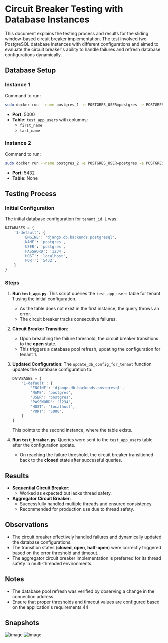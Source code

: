 # Circuit Breaker Testing with Database Instances

This document explains the testing process and results for the sliding window-based circuit breaker implementation. The test involved two PostgreSQL database instances with different configurations and aimed to evaluate the circuit breaker's ability to handle failures and refresh database configurations dynamically.

## Database Setup

### Instance 1
Command to run:
```bash
sudo docker run --name postgres_1 -e POSTGRES_USER=postgres -e POSTGRES_PASSWORD=1234 -e POSTGRES_DB=test_db -p 5000:5432 -d postgres:13.5-alpine
```
- **Port**: 5000
- **Table**: `test_app_users` with columns:
  - `first_name`
  - `last_name`

### Instance 2
Command to run:
```bash
sudo docker run --name postgres_2 -e POSTGRES_USER=postgres -e POSTGRES_PASSWORD=1234 -e POSTGRES_DB=test_db -p 5432:5432 -d postgres:13.5-alpine
```
- **Port**: 5432
- **Table**: None

## Testing Process

### Initial Configuration
The initial database configuration for `tenant_id 1` was:

```python
DATABASES = {
    '1-default': {
        'ENGINE': 'django.db.backends.postgresql',
        'NAME': 'postgres',
        'USER': 'postgres',
        'PASSWORD': '1234',
        'HOST': 'localhost',
        'PORT': '5432',
    }
}
```

### Steps
1. **Run `test_app.py`**: This script queries the `test_app_users` table for tenant 1 using the initial configuration.
   - As the table does not exist in the first instance, the query throws an error.
   - The circuit breaker tracks consecutive failures.

2. **Circuit Breaker Transition**:
   - Upon breaching the failure threshold, the circuit breaker transitions to the **open** state.
   - This triggers a database pool refresh, updating the configuration for tenant 1.

3. **Updated Configuration**:
   The `update_db_config_for_tenant` function updates the database configuration to:
   ```python
   DATABASES = {
       '1-default': {
           'ENGINE': 'django.db.backends.postgresql',
           'NAME': 'postgres',
           'USER': 'postgres',
           'PASSWORD': '1234',
           'HOST': 'localhost',
           'PORT': '5000',
       }
   }
   ```
   This points to the second instance, where the table exists.

4. **Run `test_breaker.py`**: Queries were sent to the `test_app_users` table after the configuration update.
   - On reaching the failure threshold, the circuit breaker transitioned back to the **closed** state after successful queries.

## Results
- **Sequential Circuit Breaker**:
  - Worked as expected but lacks thread safety.
- **Aggregator Circuit Breaker**:
  - Successfully handled multiple threads and ensured consistency.
  - Recommended for production use due to thread safety.

## Observations
- The circuit breaker effectively handled failures and dynamically updated the database configurations.
- The transition states (**closed**, **open**, **half-open**) were correctly triggered based on the error threshold and timeout.
- The aggregator circuit breaker implementation is preferred for its thread safety in multi-threaded environments.

## Notes
- The database pool refresh was verified by observing a change in the connection address.
- Ensure that proper thresholds and timeout values are configured based on the application's requirements.44
  
## Snapshots
![image](https://github.com/user-attachments/assets/fe96712d-260d-4d65-a1a3-e83341047459)
![image](https://github.com/user-attachments/assets/1717d4b6-4cc1-4491-801a-1f7139da59a7)


